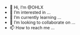 - 👋 Hi, I’m @OHLX
- 👀 I’m interested in ...
- 🌱 I’m currently learning ...
- 💞️ I’m looking to collaborate on ...
- 📫 How to reach me ...

<!---
OHLX/OHLX is a ✨ special ✨ repository because its `README.md` (this file) appears on your GitHub profile.
You can click the Preview link to take a look at your changes.
--->
